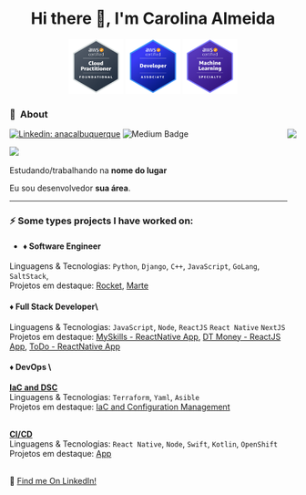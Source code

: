 <h1 align="center">Hi there 👋, I'm Carolina Almeida</h1>

<!--h4 align="center"> I am a Software Engineer from Brasil. ✨</h4-->

<p align="center">
 <img width ='96px' src='https://github.com/cgalmeida/sample.images/blob/main/AWS-Certified-Cloud-Practitioner_badge.634f8a21af2e0e956ed8905a72366146ba22b74c.png'>
 <img width ='96px' src='https://github.com/cgalmeida/sample.images/blob/main/AWS-Certified-Developer-Associate_badge.5c083fa855fe82c1cf2d0c8b883c265ec72a17c0.png'>
 <img width ='96px' src='https://github.com/cgalmeida/sample.images/blob/main/AWS-Certified-Machine-Learning-Specialty_badge.e5d66b56552bbf046f905bacaecef6dad0ae7180.png'>
</p>

<h3> 👋 &nbsp;About </h3>

<!--img align='right' src="https://github-readme-stats.vercel.app/api?username=cgalmeida&show_icons=true&title_color=783c00&text_color=af552e&icon_color=783c00&bg_color=f8efd4&cache_seconds=2300"-->

 <img align='right' height="180em" src="https://github-readme-stats.vercel.app/api?username=cgalmeida&theme=dracula&show_icons=true&cache_seconds=2300" />

[![Linkedin: anacalbuquerque](https://img.shields.io/badge/-anacalbuquerque-blue?style=flat-square&logo=Linkedin&logoColor=white&link=https://www.linkedin.com/in/anacalbuquerque/)](https://www.linkedin.com/in/anacalbuquerque/)
![Medium Badge](https://img.shields.io/badge/-Medium-333333?style=flat&logo=medium)

<!--img src="https://img.shields.io/static/v1?label=Overview&message=Carolina Almeida&color=f8efd4&style=for-the-badge&logo=GitHub"-->
<img src="https://img.shields.io/static/v1?label=Overview&message=Carolina Almeida&theme=dracula&style=for-the-badge&logo=GitHub">

<p>

Estudando/trabalhando na **nome do lugar**<br/>

Eu sou desenvolvedor **sua área**.


</p>
<hr>
<!--
<ul>
  <li>Software Engineer</li>
  <li>Master of Biomedical Engineering </li>
  <li>PhD Student</li>
</ul>  
-->

<!--h3>🖐Get in touch </h3>

[![Linkedin: anacalbuquerque](https://img.shields.io/badge/-anacalbuquerque-blue?style=flat-square&logo=Linkedin&logoColor=white&link=https://www.linkedin.com/in/anacalbuquerque/)](https://www.linkedin.com/in/anacalbuquerque/)
![Medium Badge](https://img.shields.io/badge/-Medium-333333?style=flat&logo=medium)
[![GitHub Carolina Almeida]( https://img.shields.io/github/followers/cgalmeida?label=follow&style=social)](https://github.com/cgalmeida)
<br>
<br-->
### ⚡ Some types projects I have worked on:

* #### ♦ **Software Engineer** 
Linguagens & Tecnologias: `Python`, `Django`, `C++`, `JavaScript`, `GoLang`, `SaltStack`,\
Projetos em destaque: [Rocket](https://www.spacex.com/), [Marte](https://pt.wikipedia.org/wiki/Marte_(planeta))
<br/>



#### ♦️ **Full Stack Developer**\
Linguagens & Tecnologias: `JavaScript`, `Node`, `ReactJS` `React Native` `NextJS` \
Projetos em destaque: [MySkills - ReactNative App](https://github.com/cgalmeida/myskills-app), [DT Money - ReactJS App](https://github.com/cgalmeida/DTMoney-ReactJS-App), [ToDo - ReactNative App](https://github.com/cgalmeida/todo-app-react-native)
<br/>


#### ♦️ **DevOps** \
[**IaC and DSC**](https://nubank.com.br/) \
Linguagens & Tecnologias: `Terraform`, `Yaml`, `Asible` \
Projetos em destaque: [IaC and Configuration Management](https://github.com/cgalmeida/DevOps.IaC.ConfigMgmt)
<br/>
<br/>

[**CI/CD**](https://nubank.com.br/) \
Linguagens & Tecnologias: `React Native`, `Node`, `Swift`, `Kotlin`, `OpenShift` \
Projetos em destaque: [App](https://nubank.com.br/)
<br/>
<br/>

:rocket: [Find me On LinkedIn!](https://www.linkedin.com/in/anacalbuquerque/) 

<!--
     **Aplicações e Dados**

       ![Python](https://img.shields.io/badge/Python-333333?style=flat&logo=python)
       ![ReactJS](https://img.shields.io/badge/React-20232A?style=for-the-badge&logo=react&logoColor=61DAFB)
       ![React Native](https://img.shields.io/badge/-React%20Native-333333?style=flat&logo=react)
       ![JavaScript](https://img.shields.io/badge/-JavaScript-333333?style=flat&logo=javascript)
       ![Typescript](https://img.shields.io/badge/-TypeScript-333333?style=flat&logo=typescript)
       ![HTML5](https://img.shields.io/badge/-HTML5-333333?style=flat&logo=HTML5)
       ![CSS](https://img.shields.io/badge/-CSS-333333?style=flat&logo=CSS3&logoColor=1572B6)
       ![Jest](https://img.shields.io/badge/-Jest-333333?style=flat&logo=jest)
       ![MySQL](https://img.shields.io/badge/-MySQL-333333?style=flat&logo=mysql) 


     **DevOps**

       ![Git](https://img.shields.io/badge/-Git-333333?style=flat&logo=git)
       ![GitHub](https://img.shields.io/badge/-GitHub-333333?style=flat&logo=github)
       ![Bitbucket](https://img.shields.io/badge/-Bitbucket-333333?style=flat&logo=bitbucket)
       ![Docker](https://img.shields.io/badge/-Docker-333333?style=flat&logo=docker)

     **Dev Tools**

       ![Visual Studio Code](https://img.shields.io/badge/-Visual%20Studio%20Code-333333?style=flat&logo=visual-studio-code&logoColor=007ACC)
       ![Eclipse](https://img.shields.io/badge/-Eclipse-333333?style=flat&logo=eclipse-ide&logoColor=2C2255)
       ![Figma](https://img.shields.io/badge/-Figma-333333?style=flat&logo=figma&logoColor=007ACC)
       ![Insomnia](https://img.shields.io/badge/-Insomnia-333333?style=flat&logo=insomnia)
       ![Postman](https://img.shields.io/badge/-Postman-333333?style=flat&logo=postman)

     <br/>

     ✔ **[MySkills - ReactNative App](https://github.com/cgalmeida/myskills-app)** <img width='18px' src='https://raw.githubusercontent.com/rahulbanerjee26/githubAboutMeGenerator/main/icons/reactjs.svg'> <br>
     ✔ **[DT Money - ReactJS App](https://github.com/cgalmeida/DTMoney-ReactJS-App)** <img width='18px' src='https://raw.githubusercontent.com/rahulbanerjee26/githubAboutMeGenerator/main/icons/reactjs.svg'> <br>
     ✔ **[ToDo - ReactNative App](https://github.com/cgalmeida/todo-app-react-native)** <img width='18px' src='https://raw.githubusercontent.com/rahulbanerjee26/githubAboutMeGenerator/main/icons/reactjs.svg'> <br>
     ✔ **[.NET REST API](https://github.com/cgalmeida/REST-API-using-.NET-Core-and-Docker)** <img width='18px' src='https://raw.githubusercontent.com/rahulbanerjee26/githubAboutMeGenerator/main/icons/dotnet.svg'> <img width='18px' src='https://raw.githubusercontent.com/rahulbanerjee26/githubAboutMeGenerator/main/icons/csharp.svg'> <img width='18px' src='https://raw.githubusercontent.com/rahulbanerjee26/githubAboutMeGenerator/main/icons/docker.svg'><br>
     ✔ **[Currency Conversion API](https://github.com/cgalmeida/challenge-bravo)** <img width='18px' src='https://raw.githubusercontent.com/rahulbanerjee26/githubAboutMeGenerator/main/icons/nodejs.svg'> <img width='18px' src='https://www.vectorlogo.zone/logos/postgresql/postgresql-icon.svg'> <img width='18px' src='https://raw.githubusercontent.com/rahulbanerjee26/githubAboutMeGenerator/main/icons/docker.svg'> <img width='18px' src='https://www.vectorlogo.zone/logos/redis/redis-icon.svg'><br>
     <!--✔ **[Jobream - List-of-Learning-Resources](https://github.com/Jobream/List-of-Learning-Resources)** <br>
     ✔ **[EddieHubCommunity - awesome-github-profiles](https://github.com/EddieHubCommunity/awesome-github-profiles)** <br> 

-->


<!--a href="https://github.com/cgalmeida">
  <img height="180em" src="https://github-readme-stats.vercel.app/api?username=cgalmeida&theme=dracula&show_icons=true" />
</a-->

<br/>
